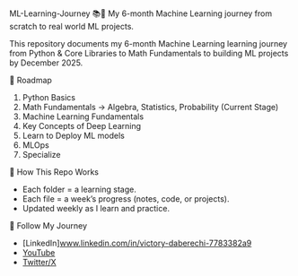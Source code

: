  ML-Learning-Journey 📚🚀
My 6-month Machine Learning journey from scratch to real world ML projects.


This repository documents my 6-month Machine Learning learning journey from Python & Core Libraries to Math Fundamentals to building ML projects by December 2025.

 📅 Roadmap
1. Python Basics
2. Math Fundamentals → Algebra, Statistics, Probability (Current Stage)
3. Machine Learning Fundamentals
4. Key Concepts of Deep Learning
5. Learn to Deploy ML models
6. MLOps
7. Specialize

 📌 How This Repo Works
- Each folder = a learning stage.
- Each file = a week’s progress (notes, code, or projects).
- Updated weekly as I learn and practice.

 🔗 Follow My Journey
- [LinkedIn]www.linkedin.com/in/victory-daberechi-7783382a9
- [YouTube](https://www.youtube.com/channel/UC0GgBw3q1-GO2RZBDyMxOsw)
- [Twitter/X](@VDaberechi87129)
